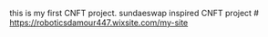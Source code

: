 

this is my first CNFT project.
sundaeswap inspired CNFT project # https://roboticsdamour447.wixsite.com/my-site
